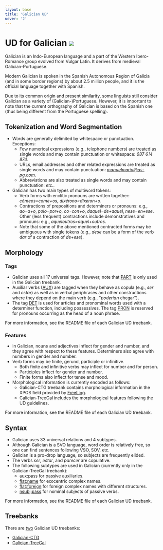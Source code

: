 ```yaml
---
layout: base
title: 'Galician UD'
udver: '2'
---
```


# UD for Galician <span class="flagspan"><img class="flag" src="../../flags/svg/ES-GA.svg" /></span>

Galician is an Indo-European language and a part of the Western Ibero-Romance group evolved from Vulgar Latin. It derives from medieval Galician-Portuguese.

Modern Galician is spoken in the Spanish Autonomous Region of Galicia (and in some border regions) by about 2.5 million people, and it is the official language together with Spanish.

Due to its common origin and present similarity, some linguists still consider Galician as a variety of (Galician-)Portuguese. However, it is important to note that the current orthography of Galician is based on the Spanish one (thus being different from the Portuguese spelling).


## Tokenization and Word Segmentation

* Words are generally delimited by whitespace or punctuation. Exceptions:
  * Few numerical expressions (e.g., telephone numbers) are treated as single words and may contain punctuation or whitespace: *687 614 874*.
  * URLs, email addresses and other related expressions are treated as single words and may contain punctuation: *manuelmaria@as-pg.com*.
  * Abbreviations are also treated as single words and may contain punctuation: *etc.*.
* Galician has two main types of multiword tokens:
  * Verb forms with enclitic pronouns are written together: *cómeos=come+os*, *dixérono=dixeron+o*.
  * Contractions of prepositions and determiners or pronouns: e.g., *ao=a+o*, *polo=por+o*, *co=con+o*, *daquel=de+aquel*, *nese=en+ese*. Other (less frequent) contractions include demonstratives and pronouns: e.g., *aqueloutros=aquel+outros*.
  * Note that some of the above mentioned contracted forms may be ambiguous with single tokens (e.g., *dese* can be a form of the verb *dar* of a contraction of *de+ese*).
  

## Morphology

### Tags

* Galician uses all 17 universal tags. However, note that [PART]() is only used in the Galician treebank.
* Auxiliar verbs ([AUX]()) are tagged when they behave as copula (e.g., *ser* and *estar*) as well as in verbal periphrases and other constructions where they depend on the main verb (e.g., "*poderían* chegar").
* The tag [DET]() is used for articles and pronominal words used with a determiner function, including possessives. The tag [PRON]() is reserved for pronouns occurring as the head of a noun phrase.

For more information, see the README file of each Galician UD treebank.

### Features
* In Galician, nouns and adjectives inflect for gender and number, and they agree with respect to these features. Determiners also agree with numbers in gender and number.
* Verb forms may be finite, gerund, participle or infinitive.
  * Both finite and infinitive verbs may inflect for number and for person.
  * Participles inflect for gender and number.
  * Finite forms also inflect for tense and mood.
* Morphological information is currently encoded as follows:
  * Galician-CTG treebank contains morphological information in the XPOS field provided by [FreeLing](http://universaldependencies.org/tagset-conversion/pt-freeling-uposf.html).
  * Galician-TreeGal includes the morphological features following the UD guidelines.

For more information, see the README file of each Galician UD treebank.

## Syntax
* Galician uses 33 universal relations and 4 subtypes.
* Although Galician is a SVO language, word order is relatively free, so one can find sentences following VSO, SOV, etc.
* Galician is a pro-drop language, so subjects are frequently elided.
* The verbs *ser*, *estar*, and *parecer* are copulative.
* The following subtypes are used in Galician (currently only in the Galician-TreeGal treebank):
  * [aux:pass]() for passive auxiliaries.
  * [flat:name]() for exocentric complex names.
  * [flat:foreign]() for foreign complex names with different structures.
  * [nsubj:pass]() for nominal subjects of passive verbs.

For more information, see the README file of each Galician UD treebank.

## Treebanks

There are [two](../treebanks/gl-comparison.html) Galician UD treebanks:

  * [Galician-CTG](../treebanks/gl_ctg/index.html)
  * [Galician-TreeGal](../treebanks/gl_treegal/index.html)

